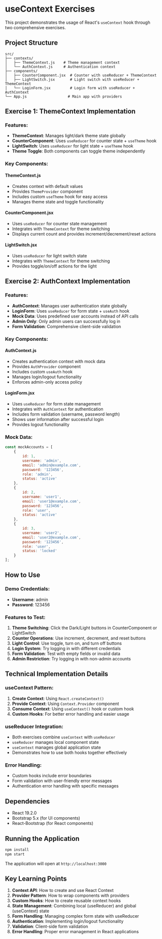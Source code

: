 # useContext Exercises

This project demonstrates the usage of React's `useContext` hook through two comprehensive exercises.

## Project Structure

```
src/
├── contexts/
│   ├── ThemeContext.js    # Theme management context
│   └── AuthContext.js     # Authentication context
├── components/
│   ├── CounterComponent.jsx  # Counter with useReducer + ThemeContext
│   ├── LightSwitch.jsx       # Light switch with useReducer + ThemeContext
│   └── LoginForm.jsx         # Login form with useReducer + AuthContext
└── App.js                   # Main app with providers
```

## Exercise 1: ThemeContext Implementation

### Features:
- **ThemeContext**: Manages light/dark theme state globally
- **CounterComponent**: Uses `useReducer` for counter state + `useTheme` hook
- **LightSwitch**: Uses `useReducer` for light state + `useTheme` hook
- **Theme Toggle**: Both components can toggle theme independently

### Key Components:

#### ThemeContext.js
- Creates context with default values
- Provides `ThemeProvider` component
- Includes custom `useTheme` hook for easy access
- Manages theme state and toggle functionality

#### CounterComponent.jsx
- Uses `useReducer` for counter state management
- Integrates with `ThemeContext` for theme switching
- Displays current count and provides increment/decrement/reset actions

#### LightSwitch.jsx
- Uses `useReducer` for light switch state
- Integrates with `ThemeContext` for theme switching
- Provides toggle/on/off actions for the light

## Exercise 2: AuthContext Implementation

### Features:
- **AuthContext**: Manages user authentication state globally
- **LoginForm**: Uses `useReducer` for form state + `useAuth` hook
- **Mock Data**: Uses predefined user accounts instead of API calls
- **Admin Only**: Only admin users can successfully log in
- **Form Validation**: Comprehensive client-side validation

### Key Components:

#### AuthContext.js
- Creates authentication context with mock data
- Provides `AuthProvider` component
- Includes custom `useAuth` hook
- Manages login/logout functionality
- Enforces admin-only access policy

#### LoginForm.jsx
- Uses `useReducer` for form state management
- Integrates with `AuthContext` for authentication
- Includes form validation (username, password length)
- Shows user information after successful login
- Provides logout functionality

### Mock Data:
```javascript
const mockAccounts = [
    {
        id: 1,
        username: 'admin',
        email: 'admin@example.com',
        password: '123456',
        role: 'admin',
        status: 'active'
    },
    {
        id: 2,
        username: 'user1',
        email: 'user1@example.com',
        password: '123456',
        role: 'user',
        status: 'active'
    },
    {
        id: 3,
        username: 'user2',
        email: 'user2@example.com',
        password: '123456',
        role: 'user',
        status: 'locked'
    }
];
```

## How to Use

### Demo Credentials:
- **Username**: admin
- **Password**: 123456

### Features to Test:
1. **Theme Switching**: Click the Dark/Light buttons in CounterComponent or LightSwitch
2. **Counter Operations**: Use increment, decrement, and reset buttons
3. **Light Control**: Use toggle, turn on, and turn off buttons
4. **Login System**: Try logging in with different credentials
5. **Form Validation**: Test with empty fields or invalid data
6. **Admin Restriction**: Try logging in with non-admin accounts

## Technical Implementation Details

### useContext Pattern:
1. **Create Context**: Using `React.createContext()`
2. **Provide Context**: Using `Context.Provider` component
3. **Consume Context**: Using `useContext()` hook or custom hook
4. **Custom Hooks**: For better error handling and easier usage

### useReducer Integration:
- Both exercises combine `useContext` with `useReducer`
- `useReducer` manages local component state
- `useContext` manages global application state
- Demonstrates how to use both hooks together effectively

### Error Handling:
- Custom hooks include error boundaries
- Form validation with user-friendly error messages
- Authentication error handling with specific messages

## Dependencies

- React 19.2.0
- Bootstrap 5.x (for UI components)
- React-Bootstrap (for React components)

## Running the Application

```bash
npm install
npm start
```

The application will open at `http://localhost:3000`

## Key Learning Points

1. **Context API**: How to create and use React Context
2. **Provider Pattern**: How to wrap components with providers
3. **Custom Hooks**: How to create reusable context hooks
4. **State Management**: Combining local (useReducer) and global (useContext) state
5. **Form Handling**: Managing complex form state with useReducer
6. **Authentication**: Implementing login/logout functionality
7. **Validation**: Client-side form validation
8. **Error Handling**: Proper error management in React applications